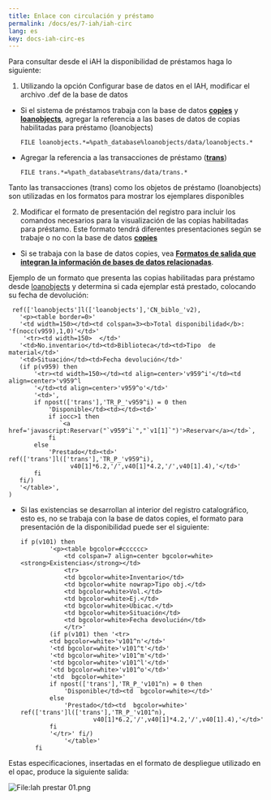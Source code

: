 ```yaml
---
title: Enlace con circulación y préstamo
permalink: /docs/es/7-iah/iah-circ
lang: es
key: docs-iah-circ-es
---
```



Para consultar desde el iAH la disponibilidad de préstamos haga lo siguiente:

  
1. Utilizando la opción Configurar base de datos en el IAH, modificar el archivo .def de la base de datos

-   Si el sistema de préstamos trabaja con la base de datos  **[copies](https://www.mediawiki.org/w/index.php?title=Copies&action=edit&redlink=1 "Copies (page does not exist)")**  y  **[loanobjects](https://www.mediawiki.org/w/index.php?title=Loanobjects&action=edit&redlink=1 "Loanobjects (page does not exist)")**, agregar la referencia a las bases de datos de copias habilitadas para préstamo (loanobjects)

        FILE loanobjects.*=%path_database%loanobjects/data/loanobjects.*

-   Agregar la referencia a las transacciones de préstamo (**[trans](https://www.mediawiki.org/w/index.php?title=Trans&action=edit&redlink=1 "Trans (page does not exist)")**)

        FILE trans.*=%path_database%trans/data/trans.* 

Tanto las transacciones (trans) como los objetos de préstamo (loanobjects) son utilizadas en los formatos para mostrar los ejemplares disponibles

  

2. Modificar el formato de presentación del registro para incluir los comandos necesarios para la visualización de las copias habilitadas para préstamo. Este formato tendrá diferentes presentaciones según se trabaje o no con la base de datos  **[copies](https://www.mediawiki.org/w/index.php?title=Copies&action=edit&redlink=1 "Copies (page does not exist)")**

-   Si se trabaja con la base de datos copies, vea  **[Formatos de salida que integran la información de bases de datos relacionadas](https://www.mediawiki.org/w/index.php?title=Formatos_de_salida_que_integran_la_informaci%C3%B3n_de_bases_de_datos_relacionadas&action=edit&redlink=1 "Formatos de salida que integran la información de bases de datos relacionadas (page does not exist)")**.

Ejemplo de un formato que presenta las copias habilitadas para préstamo desde  [loanobjects](https://www.mediawiki.org/w/index.php?title=Loanobjects&action=edit&redlink=1 "Loanobjects (page does not exist)")  y determina si cada ejemplar está prestado, colocando su fecha de devolución:

     ref(['loanobjects']l(['loanobjects'],'CN_biblo_'v2),
       '<p><table border=0>'
       '<td width=150></td><td colspan=3><b>Total disponibilidad</b>: 'f(nocc(v959),1,0)'</td>'
        '<tr><td width=150>  </td>'
       '<td>No.inventario</td><td>Biblioteca</td><td>Tipo  de material</td>'
       '<td>Situación</td><td>Fecha devolución</td>'   
       (if p(v959) then 
           '<tr><td width=150></td><td align=center>'v959^i'</td><td align=center>'v959^l
           '</td><td align=center>'v959^o'</td>' 
           '<td>',
           if npost(['trans'],'TR_P_'v959^i) = 0 then 
               'Disponible</td><td></td><td>'
               if iocc>1 then 
                  `<a href='javascript:Reservar("`v959^i`","`v1[1]`")'>Reservar</a></td>`,
               fi
           else 
               'Prestado</td><td>' ref(['trans']l(['trans'],'TR_P_'v959^i),
                     v40[1]*6.2,'/',v40[1]*4.2,'/',v40[1].4),'</td>' 
           fi 
       fi/)
       '</table>',
    )

-   Si las existencias se desarrollan al interior del registro catalográfico, esto es, no se trabaja con la base de datos copies, el formato para presentación de la disponibilidad puede ser el siguiente:

        if p(v101) then
                '<p><table bgcolor=#cccccc>
                    <td colspan=7 align=center bgcolor=white><strong>Existencias</strong></td>
                    <tr>
                    <td bgcolor=white>Inventario</td>
                    <td bgcolor=white nowrap>Tipo obj.</td>
                    <td bgcolor=white>Vol.</td>
                    <td bgcolor=white>Ej.</td>
                    <td bgcolor=white>Ubicac.</td>
                    <td bgcolor=white>Situación</td>
                    <td bgcolor=white>Fecha devolución</td>          
                    </tr>'
                (if p(v101) then '<tr>
                <td bgcolor=white>'v101^n'</td>'
                '<td bgcolor=white>'v101^t'</td>'
                '<td bgcolor=white>'v101^m'</td>'
                '<td bgcolor=white>'v101^l'</td>'
                '<td bgcolor=white>'v101^o'</td>'
                '<td  bgcolor=white>'
                if npost(['trans'],'TR_P_'v101^n) = 0 then 
                    'Disponible</td><td  bgcolor=white></td>'
                else 
                    'Prestado</td><td  bgcolor=white>' ref(['trans']l(['trans'],'TR_P_'v101^n),
                            v40[1]*6.2,'/',v40[1]*4.2,'/',v40[1].4),'</td>' 
                fi 
                '</tr>' fi/)
                    '</table>'
            fi   

Estas especificaciones, insertadas en el formato de despliegue utilizado en el opac, produce la siguiente salida:

![File:Iah prestar 01.png](/wiki/docs/{{page.lang}}/images/Iah_prestar_01.png "File:Iah prestar 01.png")